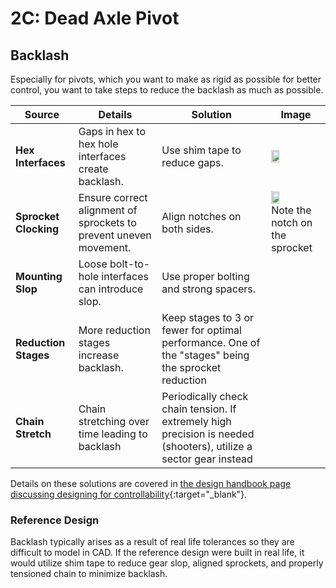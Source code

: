 # 2C: Dead Axle Pivot

## Backlash

Especially for pivots, which you want to make as rigid as possible for better control, you want to take steps to reduce the backlash as much as possible.

| **Source**        | **Details**  | **Solution**  | Image |
|-------------------|----------------------------|---------------------------------------------------------------------|-----|
| **Hex Interfaces**| Gaps in hex to hex hole interfaces create backlash. | Use shim tape to reduce gaps.  | <img src="/img/design-handbook/DFC/hightide%20shim%20tape%20placement.webp" width=40%>
| **Sprocket Clocking** | Ensure correct alignment of sprockets to prevent uneven movement.   | Align notches on both sides. |<img src="\img\learning-course\stage2-pivot\wcp sprocket clock.webp" width=40%><figcaption>Note the notch on the sprocket</figcaption>
| **Mounting Slop** | Loose bolt-to-hole interfaces can introduce slop.  | Use proper bolting and strong spacers. |
| **Reduction Stages**| More reduction stages increase backlash. | Keep stages to 3 or fewer for optimal performance. One of the "stages" being the sprocket reduction|
| **Chain Stretch** | Chain stretching over time leading to backlash| Periodically check chain tension. If extremely high precision is needed (shooters), utilize a sector gear instead| 

Details on these solutions are covered in [the design handbook page discussing designing for controllability](../../../design-handbook/design-writeups/DFC.md "Designing for Controllability Page"){:target="_blank"}.


### Reference Design

Backlash typically arises as a result of real life tolerances so they are difficult to model in CAD. If the reference design were built in real life, it would utilize shim tape to reduce gear slop, aligned sprockets, and properly tensioned chain to minimize backlash.

<br>